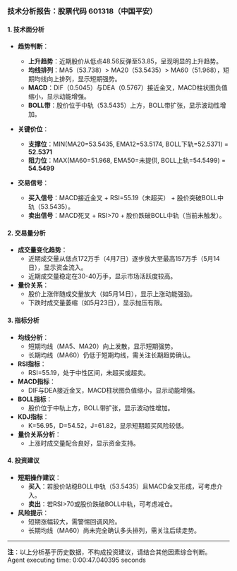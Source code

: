 ### 技术分析报告：股票代码 601318（中国平安）

#### 1. 技术面分析
- **趋势判断**：
  - **上升趋势**：近期股价从低点48.56反弹至53.85，呈现明显的上升趋势。
  - **均线排列**：MA5（53.738）> MA20（53.5435）> MA60（51.968），短期均线向上排列，显示短期强势。
  - **MACD**：DIF（0.5045）与DEA（0.5767）接近金叉，MACD柱状图负值缩小，显示动能增强。
  - **BOLL带**：股价位于中轨（53.5435）上方，BOLL带扩张，显示波动性增加。

- **关键价位**：
  - **支撑位**：MIN(MA20=53.5435, EMA12=53.5174, BOLL下轨=52.5371) = **52.5371**
  - **阻力位**：MAX(MA60=51.968, EMA50=未提供, BOLL上轨=54.5499) = **54.5499**

- **交易信号**：
  - **买入信号**：MACD接近金叉 + RSI=55.19（未超买） + 股价突破BOLL中轨（53.5435）。
  - **卖出信号**：MACD死叉 + RSI>70 + 股价跌破BOLL中轨（当前未触发）。

#### 2. 交易量分析
- **成交量变化趋势**：
  - 近期成交量从低点172万手（4月7日）逐步放大至最高157万手（5月14日），显示资金流入。
  - 近期成交量稳定在30-40万手，显示市场活跃度较高。
- **量价关系**：
  - 股价上涨伴随成交量放大（如5月14日），显示上涨动能强劲。
  - 下跌时成交量萎缩（如5月23日），显示抛压有限。

#### 3. 指标分析
- **均线分析**：
  - 短期均线（MA5、MA20）向上发散，显示短期强势。
  - 长期均线（MA60）仍低于短期均线，需关注长期趋势确认。
- **RSI指标**：
  - RSI=55.19，处于中性区间，未超买或超卖。
- **MACD指标**：
  - DIF与DEA接近金叉，MACD柱状图负值缩小，显示动能增强。
- **BOLL指标**：
  - 股价位于中轨上方，BOLL带扩张，显示波动性增加。
- **KDJ指标**：
  - K=56.95，D=54.52，J=61.82，显示短期超买风险较低。
- **量价关系分析**：
  - 上涨时成交量配合良好，显示资金支持。

#### 4. 投资建议
- **短期操作建议**：
  - **买入**：若股价站稳BOLL中轨（53.5435）且MACD金叉形成，可考虑介入。
  - **卖出**：若RSI>70或股价跌破BOLL中轨，可考虑减仓。
- **风险提示**：
  - 短期涨幅较大，需警惕回调风险。
  - 长期均线（MA60）尚未完全确认多头排列，需关注后续走势。

---

**注**：以上分析基于历史数据，不构成投资建议，请结合其他因素综合判断。
Agent executing time: 0:00:47.040395 seconds